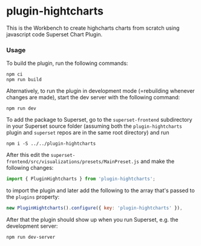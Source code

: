 # plugin-hightcharts

This is the Workbench to create highcharts charts from scratch using javascript code Superset Chart Plugin.

### Usage

To build the plugin, run the following commands:

```
npm ci
npm run build
```

Alternatively, to run the plugin in development mode (=rebuilding whenever changes are made), start the dev server with the following command:

```
npm run dev
```

To add the package to Superset, go to the `superset-frontend` subdirectory in your Superset source folder (assuming both the `plugin-hightcharts` plugin and `superset` repos are in the same root directory) and run
```
npm i -S ../../plugin-hightcharts
```

After this edit the `superset-frontend/src/visualizations/presets/MainPreset.js` and make the following changes:

```js
import { PluginHightcharts } from 'plugin-hightcharts';
```

to import the plugin and later add the following to the array that's passed to the `plugins` property:
```js
new PluginHightcharts().configure({ key: 'plugin-hightcharts' }),
```

After that the plugin should show up when you run Superset, e.g. the development server:

```
npm run dev-server
```
